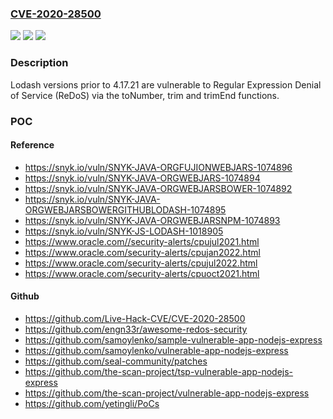 ### [CVE-2020-28500](https://cve.mitre.org/cgi-bin/cvename.cgi?name=CVE-2020-28500)
![](https://img.shields.io/static/v1?label=Product&message=Lodash&color=blue)
![](https://img.shields.io/static/v1?label=Version&message=n%2Fa&color=blue)
![](https://img.shields.io/static/v1?label=Vulnerability&message=Regular%20Expression%20Denial%20of%20Service%20(ReDoS)&color=brighgreen)

### Description

Lodash versions prior to 4.17.21 are vulnerable to Regular Expression Denial of Service (ReDoS) via the toNumber, trim and trimEnd functions.

### POC

#### Reference
- https://snyk.io/vuln/SNYK-JAVA-ORGFUJIONWEBJARS-1074896
- https://snyk.io/vuln/SNYK-JAVA-ORGWEBJARS-1074894
- https://snyk.io/vuln/SNYK-JAVA-ORGWEBJARSBOWER-1074892
- https://snyk.io/vuln/SNYK-JAVA-ORGWEBJARSBOWERGITHUBLODASH-1074895
- https://snyk.io/vuln/SNYK-JAVA-ORGWEBJARSNPM-1074893
- https://snyk.io/vuln/SNYK-JS-LODASH-1018905
- https://www.oracle.com//security-alerts/cpujul2021.html
- https://www.oracle.com/security-alerts/cpujan2022.html
- https://www.oracle.com/security-alerts/cpujul2022.html
- https://www.oracle.com/security-alerts/cpuoct2021.html

#### Github
- https://github.com/Live-Hack-CVE/CVE-2020-28500
- https://github.com/engn33r/awesome-redos-security
- https://github.com/samoylenko/sample-vulnerable-app-nodejs-express
- https://github.com/samoylenko/vulnerable-app-nodejs-express
- https://github.com/seal-community/patches
- https://github.com/the-scan-project/tsp-vulnerable-app-nodejs-express
- https://github.com/the-scan-project/vulnerable-app-nodejs-express
- https://github.com/yetingli/PoCs

